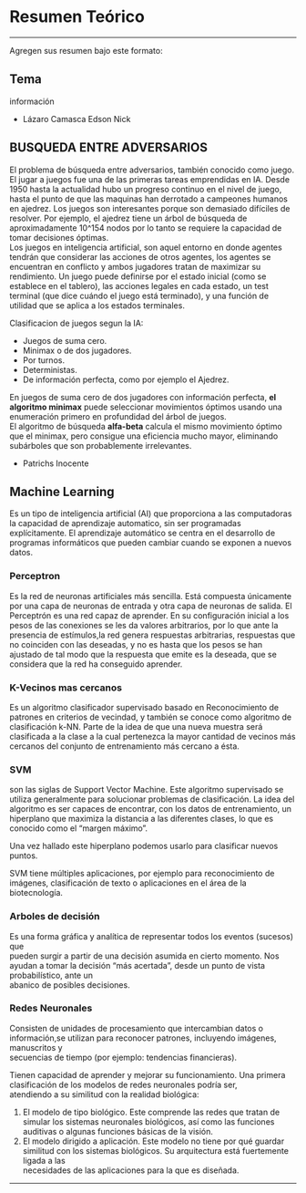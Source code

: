 # Resumen Teórico
----

Agregen sus resumen bajo este formato:

## Tema

información


* Lázaro Camasca Edson Nick 
## BUSQUEDA ENTRE ADVERSARIOS

El problema de búsqueda entre adversarios, también conocido como juego. El jugar a juegos fue una de las primeras tareas emprendidas en IA. Desde 1950 hasta la actualidad hubo un progreso continuo en el nivel de juego, hasta el punto de que las maquinas han derrotado a campeones humanos en ajedrez. Los juegos son interesantes porque son demasiado difíciles de resolver. Por ejemplo, el ajedrez tiene un árbol de búsqueda de aproximadamente 10^154 nodos por lo tanto se requiere la capacidad de tomar decisiones óptimas.  
Los juegos en inteligencia artificial, son aquel entorno en donde agentes tendrán que considerar las acciones de otros agentes, los agentes se encuentran en conflicto y ambos jugadores tratan de maximizar su rendimiento.
Un juego puede definirse por el estado inicial (como se establece en el tablero), las acciones legales en cada estado, un test terminal (que dice cuándo el juego está terminado), y una función de utilidad que se aplica a los estados terminales.

Clasificacion de juegos segun la IA:
+ Juegos de suma cero.
+ Minimax o de dos jugadores.
+ Por turnos.
+ Deterministas.
+ De información perfecta, como por ejemplo el Ajedrez.

En juegos de suma cero de dos jugadores con información perfecta, **el algoritmo minimax** puede seleccionar movimientos óptimos usando una enumeración primero en profundidad del árbol de juegos.  
El algoritmo de búsqueda **alfa-beta** calcula el mismo movimiento óptimo que el minimax, pero consigue una eficiencia mucho mayor, eliminando subárboles que son probablemente irrelevantes.

* Patrichs Inocente 

## Machine Learning

Es un tipo de inteligencia artificial (AI) que proporciona a las computadoras la capacidad de aprendizaje automatico, sin ser programadas explícitamente. El aprendizaje automático se centra en el desarrollo de programas informáticos que pueden cambiar cuando se exponen a nuevos datos.

### Perceptron

Es  la  red  de  neuronas  artificiales  más  sencilla.  Está  compuesta  únicamente  por  una  capa  de neuronas de entrada y otra capa de neuronas de salida. 
El  Perceptrón  es  una  red  capaz  de  aprender.  En  su  configuración  inicial  a  los  pesos  de  las conexiones se les da valores arbitrarios, por lo que ante la presencia de estímulos,la red genera respuestas  arbitrarias,  respuestas  que  no  coinciden  con  las  deseadas,  y  no  es  hasta  que  los 
pesos se han ajustado de tal modo que la respuesta que emite es la deseada, que se considera que la red ha conseguido aprender.

### K-Vecinos mas cercanos

Es un algoritmo clasificador supervisado basado en Reconocimiento de patrones en criterios de vecindad, y también se conoce como algoritmo de clasificación k-NN. Parte de la idea de que una nueva muestra será clasificada a la clase a la cual pertenezca la mayor cantidad de vecinos más cercanos del conjunto de entrenamiento más cercano a ésta. 

### SVM 

son las siglas de Support Vector Machine. Este algoritmo supervisado se utiliza generalmente para solucionar problemas de clasificación.
La idea del algoritmo es ser capaces de encontrar, con los datos de entrenamiento, un hiperplano que maximiza la distancia a las diferentes clases, lo que es conocido como el “margen máximo”.

Una vez hallado este hiperplano podemos usarlo para clasificar nuevos puntos.

SVM tiene múltiples aplicaciones, por ejemplo para reconocimiento de imágenes, clasificación de texto o aplicaciones en el área de la biotecnología.

### Arboles de decisión

Es una forma gráfica y analítica de   representar   todos   los   eventos   (sucesos)   que   
pueden  surgir  a  partir  de  una  decisión  asumida  en  cierto momento. 
Nos  ayudan  a  tomar  la  decisión  “más  acertada”,  desde   un   punto   de   vista   probabilístico,   ante   un   
abanico de posibles decisiones.

### Redes Neuronales

Consisten   de   unidades   de   procesamiento   que   intercambian   datos   o   
información,se  utilizan  para  reconocer  patrones,  incluyendo  imágenes,  manuscritos  y  
secuencias de tiempo (por ejemplo: tendencias financieras). 

Tienen capacidad de aprender y mejorar su funcionamiento. 
Una  primera  clasificación  de  los  modelos  de  redes  neuronales  podría  ser,  
atendiendo a su similitud con la realidad biológica: 
1)  El modelo de tipo biológico. Este comprende las redes que tratan de simular 
los sistemas neuronales biológicos, así como las funciones auditivas o algunas funciones 
básicas de la visión. 
2)   El  modelo  dirigido  a  aplicación.  Este  modelo  no  tiene  por  qué  guardar  
similitud  con  los  sistemas  biológicos.  Su  arquitectura  está  fuertemente  ligada  a  las  
necesidades de las aplicaciones para la que es diseñada. 

----
